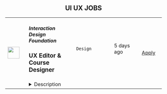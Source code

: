 <div align="center"><h2>UI UX JOBS</h2></div><table><tr>
                <td width="100" height="100" rowspan="2">
                    <img src="https://wwr-pro.s3.amazonaws.com/logos/0017/2183/logo.gif" width="38px" height="auto">
                </td>
                <td width="300">
                    <h5>Interaction Design Foundation</h5>
                    <h3> UX Editor & Course Designer </h3>
                </td>
                <td width="300">
                    <code>Design</code>
                </td>
                <td width="200">
                <text>5 days ago</text>
                </td>
                <td width="100" rowspan="2">
                <a href="https://weworkremotely.com/remote-jobs/interaction-design-foundation-ux-editor-course-designer" align="right" target="_blank">Apply</a>
                </td>
            </tr>
            <tr>
                <td colspan="3">
                <details><summary>Description</summary>
                <img src="https://we-work-remotely.imgix.net/logos/0017/2183/logo.gif?ixlib=rails-4.0.0&w=50&h=50&dpr=2&fit=fill&auto=compress" />

<p>
  <strong>Headquarters:</strong> Denmark
    <br /><strong>URL:</strong> <a href="https://interaction-design.org">https://interaction-design.org</a>
</p>

<div>
<strong>Important: </strong>Please visit our Careers Page for further information <strong>and to apply</strong>: <a href="https://www.interaction-design.org/careers">https://www.interaction-design.org/careers</a>
</div><div>
<br>Are you a <strong>UX designer </strong>who loves design so much that you simply need to <strong>share your passion</strong> with others? Can you <strong>create and produce educational content that is compelling, engaging and inspirational?</strong>  Are you excited by the <strong>incredible potential and impact of online learning</strong> and would you like to <strong>use your expertise to increase the global impact </strong>of a company that educates, empowers and supports its members to deliver the best user experiences? <br><br>
</div><div><strong>Great! Then, read on! </strong></div><div><br></div><div>The Interaction Design Foundation (IxDF) is the <strong>biggest online design school globally</strong>. We're <strong>market leaders</strong> in online design education because <strong>the world's leading experts create our content</strong>, and because we specialize in design. </div><div><br></div><div>We’re proud to say we’ve put together an <strong>amazing organization</strong> where people support, inspire, and challenge each other every day. Not only that, but we also get up each day to build a <strong>better future for millions of people</strong> around the world. </div><div><br></div><div>We’re<strong> primarily a remote company</strong> with around 50 employees, spread across 30 countries, and the Leadership team and founders are headquartered in Dubai.  We’re growing fast and are set on course to <strong>grow even faster</strong>. But something’s missing. And we think it could be you. </div><div><br></div><div>This is where your<strong> passion for learning merges with your desire to create the highest-quality education materials and experience, </strong>helping the IxDF to fulfill its vision to become <strong>the best,</strong> <strong>most well-known and most prestigious design school in the world</strong> and a one-stop destination for designers to learn new skills<strong>. </strong>We know that greatness does not come from casual effort. We can only achieve our wildly ambitious goals if we consistently turn ideas into results. That’s why we need you to help create the best products that help people become better designers. </div><h1>What will you be doing?</h1><div>Ahead of you is a <strong>highly rewarding and enriching journey</strong> on which you will make an impact as you:<br><br>
</div><ul>
<li>Help create and improve <strong>world-class educational materials</strong> on topics such as UX, UI, Design Thinking and more—in the form of highly engaging articles, videos, design templates, portfolio exercises, and much more.</li>
<li>Be passionately user-centric so that the content you create smashes the needs of our designer community.</li>
<li>Help <strong>push the quality</strong> of our educational materials to new heights—<strong>exceeding the very best in both industry and academia</strong>. </li>
<li>Participate in the editorial processes behind creating courses for tens of thousands of designers worldwide. You’ll work with some of the <strong>world’s best instructors</strong> and create, as well as edit, video-based and text-based online courses.</li>
<li>
<strong>Use your editorial skills</strong> to help your colleagues grow and become better communicators, educators and writers; just as they will help you.</li>
<li>Support IxDF content writers, community managers and social media teams to <strong>bring a real UX designer’s perspective to all dimensions of our content, marketing and communication</strong>.</li>
</ul><h1>About You</h1><ul>
<li>You have at least 3 years of experience working in UX/UI design and have a keen sense of communication. So, you have <strong>up-to-date knowledge of what UX designers need to learn, upskill and grow their careers</strong>. </li>
<li>You have your finger on the pulse of what the UX community likes to read, watch and learn about, and you have the content-creation skills to <strong>produce the kind of material that the community craves</strong>.</li>
<li>
<strong>Communication is an art you live and breathe</strong>. You know how to reach into the lofty heights where abstract ideas live—and bring them down to “street level” so our students can hit the ground running with the valuable lessons you help them easily digest.</li>
<li>You are an <strong>expert wordsmith</strong> with an eagle eye for the tiniest details and a <strong>keen ear for flow</strong>. </li>
<li>You come up with ideas for visual content, such as video and graphics that will help make our content even more effective.</li>
<li>You are used to managing diverse responsibilities, and you are adept at dividing broad tasks into small, executable ones without losing sight of your overall goal. <strong>“Getting stuff done” is your middle name.</strong>
</li>
<li>You’re <strong>a practical idealist</strong>. You strive for perfection in everything you do, while understanding the delays that can come with waiting for something to be perfect. You know how to create great results through incremental quick wins and MVPs, and when to go all in to create something perfect.</li>
<li>You are <strong>results-driven</strong> and motivated by achievement and goals. <strong>Mediocrity gives you the chills</strong>.</li>
<li>You have experience translating design know-how into documentation or reference material for other designers, or for people outside the design world. </li>
<li>You know that you will only accomplish your goals <strong>through solid judgement, hard work and diligence</strong>.</li>
<li>You have <strong>strong social intelligence and empathy</strong>—and the ability to engage well with different types of people through writing.</li>
<li>You have a <strong>Bachelor’s or Master’s degree in User Experience</strong>, HCI, Information Technology, Communications or another related field—<em>or</em> you have enough industry experience in UI, UX and HCI.</li>
<li>
<strong>You speak and write in English with native fluency</strong>. And you can make your messages flow so well that whoever reads your work will be “right there” in the subject matter. As you know, the magic of any user experience is getting people to forget they’re even using a medium to reach you. </li>
</ul><div>
<br><strong>Bonus Points<br></strong><br>
</div><div>You get bonus points if you …<br><br>
</div><ul>
<li>Have experience as a design teacher, mentor, coach or facilitator.</li>
<li>Have your own blog or successful social media page where you create original content about UX and UI design.</li>
<li>Have contacts with, or ideas for top designers whom you think would be perfect for explaining their craft at IxDF.</li>
<li>Have strong opinions and thoughts on how you can make learning more engaging, fun and effective.</li>
<li>Have worked as an editor or created online courses.</li>
<li>Have experience with working remotely.</li>
</ul><div>
<strong><br>What can we offer?<br></strong><br>
</div><ul>
<li>A <strong>full-time position</strong>, within a remote first organization. </li>
<li>Work with a <strong>highly scalable business model </strong>where we’ve consistently created more than 50% growth year-on-year since 2013. Bootstrapped with zero investment capital but built purely on passion and consistency over time. </li>
<li>Work directly with the <strong>Director of Editorial where the distance between idea and execution is minimal.</strong>
</li>
<li>Work in a company culture where <strong>idealism meets high performance and excellence</strong>. You’ll need to be a practical idealist. As well-intentioned as they are, impractical idealists are counter-productive, whereas practical idealists make the world a better place.</li>
<li>Daily <strong>video-based contact</strong> with your colleagues from elsewhere on the planet, and you’ll get to meet them on team trips 1–2 times per year. </li>
<li>Work with people who have a <strong>hands-on attitude and a bias towards action</strong> as opposed to over-planning. </li>
<li>Get the <strong>satisfying responsibility of the full lifecycle</strong> from strategy and analysis all the way to execution. </li>
<li>Work in a <strong>highly agile organization with zero bureaucracy or corporate politics</strong> – but with a high level of orderliness and efficiency. </li>
<li>Have the chance to feel the impact of helping an ever-growing design education brand boost its outreach to <strong>empower and enrich the lives of many,  many more people</strong>. </li>
</ul>

<p><strong>To apply:</strong> <a href="https://weworkremotely.com/remote-jobs/interaction-design-foundation-ux-editor-course-designer">https://weworkremotely.com/remote-jobs/interaction-design-foundation-ux-editor-course-designer</a></p>

                </details>
                </td>
            </tr>,<tr>
                <td width="100" height="100" rowspan="2">
                    <img src="https://remotive.com/job/986276/logo" width="38px" height="auto">
                </td>
                <td width="300">
                    <h5>A.Team</h5>
                    <h3>Senior Independent UX/UI Designer</h3>
                </td>
                <td width="300">
                    <code>go,ui,ux,wordpress</code>
                </td>
                <td width="200">
                <text>1 days ago</text>
                </td>
                <td width="100" rowspan="2">
                <a href="https://remotive.com/remote-jobs/design/senior-independent-ux-ui-designer-986276" align="right" target="_blank">Apply</a>
                </td>
            </tr>
            <tr>
                <td colspan="3">
                <details><summary>Description</summary>
                <p style="text-size-adjust: 100%; overflow-wrap: break-word;"><a href="https://build.a.team/remotivedesignerreferral" rel="nofollow">A·Team</a> is a VC-backed, stealth, application-only home on the internet for Senior Independent UX/UI Designers (along with developers &amp; product managers) to team up with hand-picked, high-growth companies on their next big thing. </p>
<p style="text-size-adjust: 100%; overflow-wrap: break-word;">After talking with hundreds of independent engineers, designers, and product folks, we heard over and over that finding vetted, high-quality, consistent clients is hard, and projects are often too small to be rewarding. A·Team matches small teams of the most talented builders in the world with companies backed by a16z, YC, Softbank, General Catalyst, etc. on a contract basis for many of their most important initiatives. We quietly launched in May 2020, and have helped A·Teamers earn $11.4+ million since.</p>
<p dir="ltr" style="margin-top: 12pt; margin-bottom: 12pt; line-height: 1.38;"><span style="font-variant-numeric: normal; font-variant-east-asian: normal; vertical-align: baseline;"><em>As part of A·Team, you can expect:</em></span></p>
<ul style="padding-inline-start: 48px;">
<li><span style="font-weight: 600; color: #000000; letter-spacing: 0.75px;">High-paying, meaningful missions with the most audacious companies</span> sent your way; generally $110-$190/hr, with vetted, fascinating clients doing work that matters. We're picky about who we partner with; new clients only come in via trusted referral. We've worked with Lyft, McGraw Hill, ClearCo, irl.com, the former CEO of Waze, the leading vaccine production software, several new unicorns we can't say here, and dozens of startups backed by a16z/YC/Softbank/etc.</li>
<li><span style="font-weight: 600; color: #000000; letter-spacing: 0.75px;">Work alongside friends old &amp; new: </span>our niche is small/diverse product teams, since clients with larger budgets and higher-impact work tell us they want teams, not individuals. Of course, we keep friends together whenever we can.</li>
<li><span style="font-weight: 600; color: #000000; letter-spacing: 0.75px;">Full autonomy:</span> say "no" to things that don't excite you. The most talented builders often juggle a few things at once, so there's never pressure to join an A·Team mission if you don't have the bandwidth. If we're no longer a fit, it's easy to leave or pause too. </li>
<li><span style="font-weight: 600; color: #000000; letter-spacing: 0.75px;">Small, curated, off-the-record gatherings:</span> for conversations hard to have elsewhere. Long-term, we're creating micro-communities for the world's top builders to become friends around the things they care about.</li>
<li><span style="font-weight: 600; color: #000000; letter-spacing: 0.75px;">Keep 100% of what you earn: </span>if you charge $130/hr, you get $130/hr. A·Team makes money by charging a small, flat, transparent platform fee on <em>top</em> of your rate.</li>
</ul>
<p dir="ltr" style="margin-top: 12pt; margin-bottom: 12pt; line-height: 1.38;"><span style="font-variant-numeric: normal; font-variant-east-asian: normal; vertical-align: baseline;"><span style="font-weight: 600; color: #000000; letter-spacing: 0.75px;">How to apply:</span></span></p>
<p dir="ltr" style="margin-top: 12pt; margin-bottom: 12pt; line-height: 1.38;"><span style="font-variant-numeric: normal; font-variant-east-asian: normal; vertical-align: baseline;">Go here: <a href="https://build.a.team/remotivedesignerreferral" rel="nofollow">https://build.a.team/remotivedesignerreferral</a> + mention Remotive. </span>No resume or cover letter needed; we respect your time so the application is short. We're also much more interested in seeing what you've made, and excited to chat more if there’s a fit.</p>
<p dir="ltr" style="margin-top: 12pt; margin-bottom: 12pt; line-height: 1.38;"><span style="font-variant-numeric: normal; font-variant-east-asian: normal; vertical-align: baseline;"><span style="font-weight: 600; color: #000000; letter-spacing: 0.75px;">What you’ll do:</span></span></p>
<ul style="padding-inline-start: 48px;">
<li dir="ltr" style="list-style-type: disc; font-variant-numeric: normal; font-variant-east-asian: normal; vertical-align: baseline;">
<p dir="ltr" style="margin-top: 12pt; margin-bottom: 0pt; line-height: 1.38;"><span style="font-variant-numeric: normal; font-variant-east-asian: normal; vertical-align: baseline;">Once part of A.Team, you’ll regularly be invited to impactful missions that match your interests, which you can accept or decline. Take your pick from early-stage incubations with world-class founders, to fast-growing super-funded companies, to old school non-tech incumbents looking to build as a tech giant would</span></p>
</li>
<li dir="ltr" style="list-style-type: disc; font-variant-numeric: normal; font-variant-east-asian: normal; vertical-align: baseline;">
<p dir="ltr" style="margin-top: 0pt; margin-bottom: 0pt; line-height: 1.38;"><span style="font-variant-numeric: normal; font-variant-east-asian: normal; vertical-align: baseline;">Missions usually involve building an ambitious piece of software from 0 to 1 as part of a small 3-4 person team. </span></p>
</li>
<li dir="ltr" style="list-style-type: disc; font-variant-numeric: normal; font-variant-east-asian: normal; vertical-align: baseline;">
<p dir="ltr" style="margin-top: 0pt; margin-bottom: 12pt; line-height: 1.38;"><span style="font-variant-numeric: normal; font-variant-east-asian: normal; vertical-align: baseline;">You’ll be paid to scope it out, give the client options, guide strategy, and execute on the selected solution. Sometimes the client has a clear vision, sometimes not; which is why A.Team builders tend to be senior folks who can work together to find the right direction. </span></p>
</li>
</ul>
<p dir="ltr" style="margin-top: 12pt; margin-bottom: 12pt; line-height: 1.38;"><span style="font-weight: 600; color: #000000; letter-spacing: 0.75px;"><span style="font-variant-numeric: normal; font-variant-east-asian: normal; vertical-align: baseline;">Who A</span><span style="font-variant-numeric: normal; font-variant-east-asian: normal; vertical-align: baseline;">·</span><span style="font-variant-numeric: normal; font-variant-east-asian: normal; vertical-align: baseline;">Team is for:</span></span></p>
<ul style="padding-inline-start: 48px;">
<li dir="ltr" style="list-style-type: disc; font-variant-numeric: normal; font-variant-east-asian: normal; vertical-align: baseline;">
<p dir="ltr" style="margin-top: 12pt; margin-bottom: 0pt; line-height: 1.38;"><span style="font-variant-numeric: normal; font-variant-east-asian: normal; vertical-align: baseline;">Senior UX/UI Designers who left large companies and high-growth startups to pursue their craft with autonomy.</span></p>
</li>
<li dir="ltr" style="list-style-type: disc; font-variant-numeric: normal; font-variant-east-asian: normal; vertical-align: baseline;">
<p dir="ltr" style="margin-top: 0pt; margin-bottom: 0pt; line-height: 1.38;"><span style="font-variant-numeric: normal; font-variant-east-asian: normal; vertical-align: baseline;">Those who prefer consistent contract work over a full-time role, who want to create a variety of new products alongside other top-tier builders.</span></p>
</li>
<li dir="ltr" style="list-style-type: disc; font-variant-numeric: normal; font-variant-east-asian: normal; vertical-align: baseline;">
<p dir="ltr" style="margin-top: 0pt; margin-bottom: 12pt; line-height: 1.38;"><span style="font-variant-numeric: normal; font-variant-east-asian: normal; vertical-align: baseline;">The majority of A.Teamers spend most of their time doing independent work, but a sizeable percentage are either employed full-time (but testing out client work), bootstrapping a side project, or looking for their next big thing</span></p>
</li>
</ul>
<p dir="ltr" style="margin-top: 12pt; margin-bottom: 12pt; line-height: 1.38;"><span style="font-weight: 600; color: #000000; letter-spacing: 0.75px;"><span style="font-variant-numeric: normal; font-variant-east-asian: normal; vertical-align: baseline;">Who A</span><span style="font-variant-numeric: normal; font-variant-east-asian: normal; vertical-align: baseline;">·</span><span style="font-variant-numeric: normal; font-variant-east-asian: normal; vertical-align: baseline;">Team is </span><span style="font-variant-numeric: normal; font-variant-east-asian: normal; vertical-align: baseline;">not</span><span style="font-variant-numeric: normal; font-variant-east-asian: normal; vertical-align: baseline;"> for:</span></span></p>
<ul style="padding-inline-start: 48px;">
<li dir="ltr" style="list-style-type: disc; font-variant-numeric: normal; font-variant-east-asian: normal; vertical-align: baseline;">
<p dir="ltr" style="margin-top: 12pt; margin-bottom: 0pt; line-height: 1.38;"><span style="font-variant-numeric: normal; font-variant-east-asian: normal; vertical-align: baseline;">People looking for small gigs</span></p>
</li>
<li dir="ltr" style="list-style-type: disc; font-variant-numeric: normal; font-variant-east-asian: normal; vertical-align: baseline;">
<p dir="ltr" style="margin-top: 0pt; margin-bottom: 0pt; line-height: 1.38;"><span style="font-variant-numeric: normal; font-variant-east-asian: normal; vertical-align: baseline;">Folks looking to build simple wordpress/wix/squarespace-style websites</span></p>
</li>
<li dir="ltr" style="list-style-type: disc; font-variant-numeric: normal; font-variant-east-asian: normal; vertical-align: baseline;">
<p dir="ltr" style="margin-top: 0pt; margin-bottom: 12pt; line-height: 1.38;"><span style="font-variant-numeric: normal; font-variant-east-asian: normal; vertical-align: baseline;">Those still early in their careers and recent university/bootcamp grads (at least not yet)</span></p>
</li>
</ul>
<p dir="ltr" style="margin-top: 12pt; margin-bottom: 12pt; line-height: 1.38;"><span style="font-variant-numeric: normal; font-variant-east-asian: normal; vertical-align: baseline;"><span style="font-weight: 600; color: #000000; letter-spacing: 0.75px;">Our long-term vision:</span></span></p>
<p dir="ltr" style="margin-top: 12pt; margin-bottom: 12pt; line-height: 1.38;"><span style="font-variant-numeric: normal; font-variant-east-asian: normal; vertical-align: baseline;"><a href="https://build.a.team/remotivedesignerreferral" rel="nofollow">A·Team</a> is a new type of company for a new kind of independent software builder. We call them "unhirables": people who traditional companies couldn’t hire full-time even if they wanted to, but who want to do their most meaningful work with their favorite people in small, autonomous, distributed expert teams. </span></p>
<p dir="ltr" style="margin-top: 12pt; margin-bottom: 12pt; line-height: 1.38;"><span style="font-variant-numeric: normal; font-variant-east-asian: normal; vertical-align: baseline;">To help us secure amazing missions, we raised $5 million+ (not public, yet) from NFX, Village Global, and Box Group, along with the former CEO of Upwork, the founders of Fiverr and Lemonade, Apple's Global Head of Recruiting, YC Partner Aaron Harris, Wharton's Adam Grant, and Duke's Dan Ariely.</span></p>
<img src="https://remotive.com/job/track/986276/blank.gif?source=public_api" alt=""/>
                </details>
                </td>
            </tr></table>